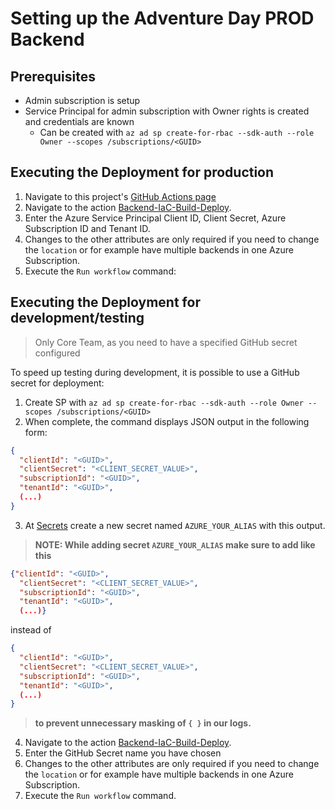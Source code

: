 # Setting up the Adventure Day PROD Backend

## Prerequisites

* Admin subscription is setup
* Service Principal for admin subscription with Owner rights is created and credentials are known
  * Can be created with `az ad sp create-for-rbac --sdk-auth --role Owner --scopes /subscriptions/<GUID>`

## Executing the Deployment for production

1. Navigate to this project's [GitHub Actions page](https://github.com/azure-adventure-day/aad-coach/actions)
2. Navigate to the action [Backend-IaC-Build-Deploy](https://github.com/azure-adventure-day/aad-coach/actions/workflows/adventure-day-backend-iac-build-deploy.yml).
3. Enter the Azure Service Principal Client ID, Client Secret, Azure Subscription ID and Tenant ID.
4. Changes to the other attributes are only required if you need to change the `location` or for example have multiple backends in one Azure Subscription.
5. Execute the `Run workflow` command:

## Executing the Deployment for development/testing

> Only Core Team, as you need to have a specified GitHub secret configured

To speed up testing during development, it is possible to use a GitHub secret for deployment:

1. Create SP with `az ad sp create-for-rbac --sdk-auth --role Owner --scopes /subscriptions/<GUID>`
2. When complete, the command displays JSON output in the following form:

  ```json
  {
    "clientId": "<GUID>",
    "clientSecret": "<CLIENT_SECRET_VALUE>",
    "subscriptionId": "<GUID>",
    "tenantId": "<GUID>",
    (...)
  }
  ```

3. At [Secrets](https://github.com/azure-adventure-day/aad-coach/settings/secrets/actions) create a new secret named `AZURE_YOUR_ALIAS` with this output.

> **NOTE: While adding secret `AZURE_YOUR_ALIAS` make sure to add like this**

```json
{"clientId": "<GUID>",
  "clientSecret": "<CLIENT_SECRET_VALUE>",
  "subscriptionId": "<GUID>",
  "tenantId": "<GUID>",
  (...)}
```

   instead of  

```json
{
  "clientId": "<GUID>",
  "clientSecret": "<CLIENT_SECRET_VALUE>",
  "subscriptionId": "<GUID>",
  "tenantId": "<GUID>",
  (...)
}
```

> **to prevent unnecessary masking of `{ }` in our logs.**
     
4. Navigate to the action [Backend-IaC-Build-Deploy](https://github.com/azure-adventure-day/aad-coach/actions/workflows/adventure-day-backend-iac-build-deploy.yml).
5. Enter the GitHub Secret name you have chosen
6. Changes to the other attributes are only required if you need to change the `location` or for example have multiple backends in one Azure Subscription.
7. Execute the `Run workflow` command.
